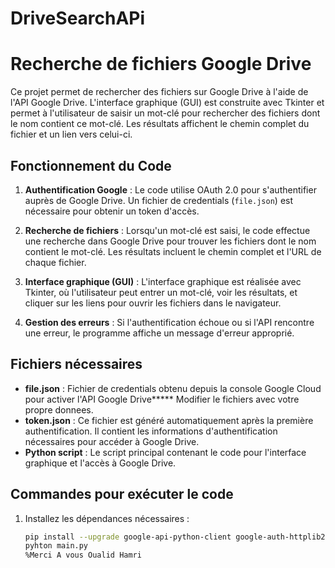 # DriveSearchAPi
# Recherche de fichiers Google Drive

Ce projet permet de rechercher des fichiers sur Google Drive à l'aide de l'API Google Drive. L'interface graphique (GUI) est construite avec Tkinter et permet à l'utilisateur de saisir un mot-clé pour rechercher des fichiers dont le nom contient ce mot-clé. Les résultats affichent le chemin complet du fichier et un lien vers celui-ci.

## Fonctionnement du Code

1. **Authentification Google** : Le code utilise OAuth 2.0 pour s'authentifier auprès de Google Drive. Un fichier de credentials (`file.json`) est nécessaire pour obtenir un token d'accès.
   
2. **Recherche de fichiers** : Lorsqu'un mot-clé est saisi, le code effectue une recherche dans Google Drive pour trouver les fichiers dont le nom contient le mot-clé. Les résultats incluent le chemin complet et l'URL de chaque fichier.

3. **Interface graphique (GUI)** : L'interface graphique est réalisée avec Tkinter, où l'utilisateur peut entrer un mot-clé, voir les résultats, et cliquer sur les liens pour ouvrir les fichiers dans le navigateur.

4. **Gestion des erreurs** : Si l'authentification échoue ou si l'API rencontre une erreur, le programme affiche un message d'erreur approprié.

## Fichiers nécessaires

- **file.json** : Fichier de credentials obtenu depuis la console Google Cloud pour activer l'API Google Drive***** Modifier le fichiers avec votre propre donnees.
- **token.json** : Ce fichier est généré automatiquement après la première authentification. Il contient les informations d'authentification nécessaires pour accéder à Google Drive.
- **Python script** : Le script principal contenant le code pour l'interface graphique et l'accès à Google Drive.

## Commandes pour exécuter le code

1. Installez les dépendances nécessaires :
   ```bash
   pip install --upgrade google-api-python-client google-auth-httplib2 google-auth-oauthlib
   pyhton main.py
   %Merci A vous Oualid Hamri

